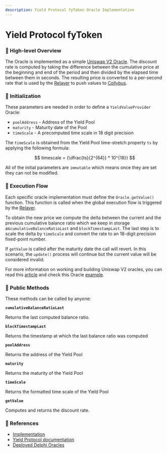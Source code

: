 ```yaml
---
description: Yield Protocol fyToken Oracle Implementation
---
```


# Yield Protocol fyToken

### 🔎 High-level Overview

The Oracle is implemented as a simple [Uniswap V2 Oracle](https://docs.uniswap.org/protocol/V2/guides/smart-contract-integration/building-an-oracle). The discount rate is computed by taking the difference between the cumulative price at the beginning and end of the period and then divided by the elapsed time between them in seconds. The resulting price is converted to a per-second rate that is used by the [Relayer](../../relayer.md) to push values to [Collybus](../../../fiat/).

### 🐣 Initialization

These parameters are needed in order to define a `YieldValueProvider` Oracle:

* `poolAddress` - Address of the Yield Pool
* `maturity` - Maturity date of the Pool
* `timeScale` - A precomputed time scale in 18 digit precision

The `timeScale` is obtained from the Yield Pool time-stretch property `ts` by applying the following formula:

$$
timescale = {\dfrac{ts}{2^{64}} * 10^{18}}
$$

All of the initial parameters are `immutable` which means once they are set they can not be modified.

### 🌈 Execution Flow

Each specific oracle implementation must define the `Oracle.getValue()` function. This function is called when the global execution flow is triggered by the [Relayer](../../relayer.md). &#x20;

To obtain the new price we compute the delta between the current and the previous cumulative balance ratio which we keep in storage as`cumulativeBalanceRatioLast` and `blockTimestampLast`. The last step is to scale the delta by `timeScale` and convert the rate to an 18-digit precision fixed-point number.

If `getValue` is called after the maturity date the call will revert. In this scenario, the `update()` process will continue but the current value will be considered invalid.

For more information on working and building Uniswap V2 oracles, you can read this [article](https://docs.uniswap.org/protocol/V2/guides/smart-contract-integration/building-an-oracle) and check this Oracle [example](https://docs.uniswap.org/protocol/V2/guides/smart-contract-integration/building-an-oracle).

### 📑 Public Methods

These methods can be called by anyone:

**`cumulativeBalanceRatioLast`**

Returns the last computed balance ratio.

**`blockTimestampLast`**

Returns the timestamp at which the last balance ratio was computed

**`poolAddress`**

Returns the address of the Yield Pool

**`maturity`**

Returns the maturity of the Yield Pool

**`timeScale`**

Returns the formatted time scale of the Yield Pool

**`getValue`**

Computes and returns the discount rate.

### 📘 References

* [Implementation](https://github.com/fiatdao/delphi/blob/26c91838d287a27e494c75a834fbafef303c090d/src/oracle\_implementations/discount\_rate/Yield/YieldValueProvider.sol)
* [Yield Protocol documentation](https://docs.yieldprotocol.com/#/)
* [Deployed Delphi Oracles](https://github.com/fiatdao/changelog/tree/0693456e1938288734b79a24e9ac3be4a0ef6661/deployment)
